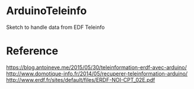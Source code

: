 # ArduinoTeleinfo
Sketch to handle data from EDF Teleinfo

# Reference

https://blog.antoineve.me/2015/05/30/teleinformation-erdf-avec-arduino/
http://www.domotique-info.fr/2014/05/recuperer-teleinformation-arduino/
http://www.erdf.fr/sites/default/files/ERDF-NOI-CPT_02E.pdf

